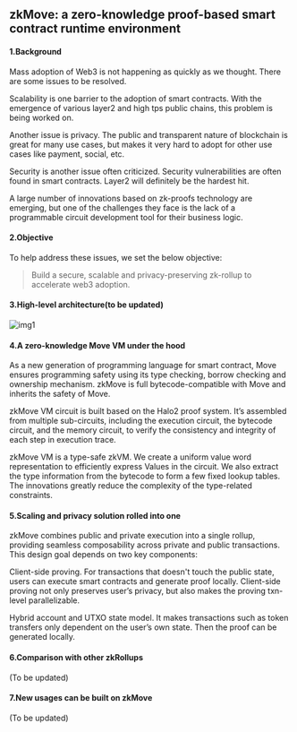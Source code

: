 ## zkMove: a zero-knowledge proof-based smart contract runtime environment


#### 1.Background

Mass adoption of Web3 is not happening as quickly as we thought. There are some issues to be resolved.

Scalability is one barrier to the adoption of smart contracts. With the emergence of various layer2 and high tps public chains, this problem is being worked on.

Another issue is privacy. The public and transparent nature of blockchain is great for many use cases, but makes it very hard to adopt for other use cases like payment, social, etc.

Security is another issue often criticized. Security vulnerabilities are often found in smart contracts. Layer2 will definitely be the hardest hit.

A large number of innovations based on zk-proofs technology are emerging, but one of the challenges they face is the lack of a programmable circuit development tool for their business logic.


#### 2.Objective

To help address these issues, we set the below objective:

> Build a secure, scalable and privacy-preserving zk-rollup to accelerate web3 adoption.

#### 3.High-level architecture(to be updated)

![img1](./imgs/zkmove_arch.svg)

#### 4.A zero-knowledge Move VM under the hood
As a new generation of programming language for smart contract, Move ensures programming safety using its type checking, borrow checking and ownership mechanism. zkMove is full bytecode-compatible with Move and inherits the safety of Move.

zkMove VM circuit is built based on the Halo2 proof system. It’s assembled from multiple sub-circuits, including the execution circuit, the bytecode circuit, and the memory circuit, to verify the consistency and integrity of each step in execution trace.

zkMove VM is a type-safe zkVM. We create a uniform value word representation to efficiently express Values in the circuit. We also extract the type information from the bytecode to form a few fixed lookup tables. The innovations greatly reduce the complexity of the type-related constraints.

#### 5.Scaling and privacy solution rolled into one

zkMove combines public and private execution into a single rollup, providing seamless composability across private and public transactions. This design goal depends on two key components:

Client-side proving. For transactions that doesn't touch the public state, users can execute smart contracts and generate proof locally. Client-side proving not only preserves user’s privacy, but also makes the proving txn-level parallelizable.

Hybrid account and UTXO state model. It makes transactions such as token transfers only dependent on the user’s own state. Then the proof can be generated locally.


#### 6.Comparison with other zkRollups

(To be updated)

#### 7.New usages can be built on zkMove

(To be updated)


